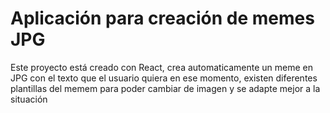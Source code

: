# Aplicación para creación de memes JPG

Este proyecto está creado con React, crea automaticamente un meme en JPG con el texto que el usuario quiera en ese momento, existen diferentes plantillas del memem para poder cambiar de imagen y se adapte mejor a la situación 
